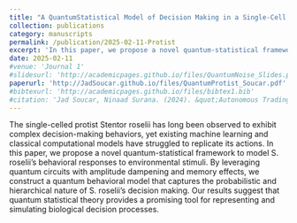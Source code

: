```yaml
---
title: "A QuantumStatistical Model of Decision Making in a Single-Cell Eukaryote"
collection: publications
category: manuscripts
permalink: /publication/2025-02-11-Protist
excerpt: 'In this paper, we propose a novel quantum-statistical framework to model S. roselii’s behavioral responses to environmental stimuli. By leveraging quantum circuits with amplitude dampening and memory effects, we construct a quantum behavioral model that captures the probabilistic and hierarchical nature of S. roselii’s decision making. '
date: 2025-02-11
#venue: 'Journal 1'
#slidesurl: 'http://academicpages.github.io/files/QuantumNoise_Slides.pdf'
paperurl: 'http://JadSoucar.github.io/files/QuantumProtist_Soucar.pdf'
#bibtexurl: 'http://academicpages.github.io/files/bibtex1.bib'
#citation: 'Jad Soucar, Ninaad Surana. (2024). &quot;Autonomous Trading Using Deep Q Learning &quote;'
---
```


 The single-celled protist Stentor roselii has long been observed to exhibit complex decision-making behaviors, yet existing machine learning and classical computational models have struggled to replicate its actions. In this paper, we propose a novel quantum-statistical framework to model S. roselii’s behavioral responses to environmental stimuli. By leveraging
 quantum circuits with amplitude dampening and memory effects, we construct a quantum behavioral model that captures the probabilistic and hierarchical nature of S. roselii’s decision making. Our results suggest that quantum statistical theory provides a promising tool for representing and simulating biological decision processes.